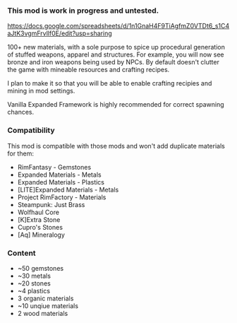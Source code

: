 ### This mod is work in progress and untested.
https://docs.google.com/spreadsheets/d/1n1GnaH4F9TiAgfmZ0VTDt6_s1C4aJtK3vgmFrvllf0E/edit?usp=sharing

100+ new materials, with a sole purpose to spice up procedural generation of stuffed weapons, apparel and structures. For example, you will now see bronze and iron weapons being used by NPCs. By default doesn't clutter the game with mineable resources and crafting recipes. 

I plan to make it so that you will be able to enable crafting recipies and mining in mod settings.
        
Vanilla Expanded Framework is highly recommended for correct spawning chances.

### Compatibility
This mod is compatible with those mods and won't add duplicate materials for them:
- RimFantasy - Gemstones
- Expanded Materials - Metals
- Expanded Materials - Plastics
- [LITE]Expanded Materials - Metals
- Project RimFactory - Materials
- Steampunk: Just Brass
- Wolfhaul Core
- [K]Extra Stone
- Cupro's Stones
- [Aq] Mineralogy

### Content
- ~50 gemstones
- ~30 metals 
- ~20 stones
- ~4 plastics
- 3 organic materials
- ~10 unqiue materials
- 2 wood materials
